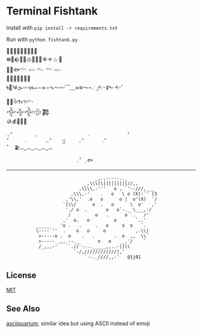 
# Terminal Fishtank

Install with `pip install -r requirements.txt`

Run with `python fishtank.py`


🤿🔱🧜🏻🧜🏼‍♀️🎣⚓  
𖡎🥟🪨🪸🧠🫁🫚🦪🐚☀️✴️𓇼🧽  
🐡🐠🐟𓆝 𓆟 𓆞 𓆝 𓆟  
🦞🐌🦐🦀🦑🐙🪼  
🌀🫧༄🌫〰ᝰ~∼≈∽∿〜〰﹋﹏≈≋～⋆.ೃ࿔*:･࿐ ࿔*:･ﾟ  
🌿🌱𓇗𖤣𖥧𖧧𓆸  
𒅒𒈔𒅒𒇫𒄆  
🪙💰💸💵💊  

    ‧₊˚        ₊                   ‧              ˚  
    ˚      ‧       ‧₊˚    🌛     ₊˚       ‧˚  
    ˚  🏖️︵‿︵‿︵‿︵‿︵  
      
                              .˚ ̥ 🐟

----

                                     _,.,-----.._
                                 _,\\\|\|||||||||//,,
                               ,\\\\,-'''   o , `'--///,___
                            ,\\\,-'    .   o   \ o (X):`' (3
                          ,'\\,'  .o   o      o |  o'(X)  `/
                         `|\\/      o  .   o      \  o'   ,'
                          './ o  .       o   o`-._ \___,-/
                           /         o   .      o `.   /'
                         ,'  o.   o         o       `..'
               _____    'o .   .     .   o     o  o   `.
               \----`''  .    o   o     o           ,.\\|
                >-----o .  o    .   .       .  o  ,,  \\`
                >----- _,,_--._       o   o    _,'/    `
                /_,,,-'    `.//`--.._____,,..-||\\
                             `-/,////////////|,'
                                 `--._////,,-'   @1j01

## License

[MIT](LICENSE.txt)

## See Also

[asciiquarium](https://github.com/cmatsuoka/asciiquarium), similar idea but using ASCII instead of emoji

